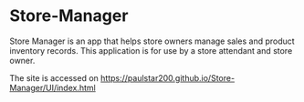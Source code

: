 # Store-Manager

Store Manager is an app that helps store owners manage sales and product inventory records. 
This application is for use by a store attendant and store owner.

The site is accessed on https://paulstar200.github.io/Store-Manager/UI/index.html